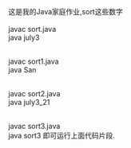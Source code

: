 这是我的Java家庭作业,sort这些数字</br>
</br>javac sort.java</br>java july3

</br>javac sort1.java</br>java San

</br>javac sort2.java</br>java july3_21

</br>javac sort3.java</br>java sort3
即可运行上面代码片段.
